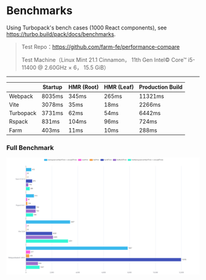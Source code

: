 # Benchmarks

Using Turbopack's bench cases (1000 React components), see https://turbo.build/pack/docs/benchmarks.

> Test Repo：https://github.com/farm-fe/performance-compare
>
> Test Machine（Linux Mint 21.1 Cinnamon， 11th Gen Intel© Core™ i5-11400 @ 2.60GHz × 6， 15.5 GiB）


---

|           | **Startup** | **HMR (Root)** | **HMR (Leaf)** | **Production Build** |
| --------- | ----------- | -------------- | -------------- | -------------------- |
| Webpack   | 8035ms      | 345ms          | 265ms          | 11321ms              |
| Vite      | 3078ms      | 35ms           | 18ms           | 2266ms               |
| Turbopack | 3731ms      | 62ms           | 54ms           | 6442ms               |
| Rspack    | 831ms       | 104ms          | 96ms           | 724ms                |
| Farm      | 403ms       | 11ms           | 10ms           | 288ms                |

### Full Benchmark

![performance](/img/20231204223204.png)

